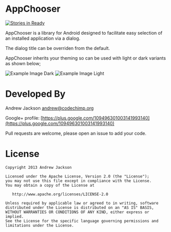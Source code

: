AppChooser
==========

[![Stories in Ready](https://badge.waffle.io/codechimp-org/AppChooser.png?label=ready)](https://waffle.io/codechimp-org/AppChooser)  

AppChooser is a library for Android designed to facilitate easy selection of an installed application via a dialog.

The dialog title can be overriden from the default.

AppChooser inherits your theming so can be used with light or dark variants as shown below;

![Example Image Dark][1] ![Example Image Light][2]


Developed By
============

Andrew Jackson <andrew@codechimp.org>

Google+ profile: 
[https://plus.google.com/109496301003141993140](https://plus.google.com/109496301003141993140)

Pull requests are welcome, please open an issue to add your code.

License
=======

    Copyright 2013 Andrew Jackson

    Licensed under the Apache License, Version 2.0 (the "License");
    you may not use this file except in compliance with the License.
    You may obtain a copy of the License at

       http://www.apache.org/licenses/LICENSE-2.0

    Unless required by applicable law or agreed to in writing, software
    distributed under the License is distributed on an "AS IS" BASIS,
    WITHOUT WARRANTIES OR CONDITIONS OF ANY KIND, either express or implied.
    See the License for the specific language governing permissions and
    limitations under the License.





 [1]: https://raw.github.com/codechimp-org/AppChooser/master/Screenshots/demo-dark.png
 [2]: https://raw.github.com/codechimp-org/AppChooser/master/Screenshots/demo-light.png
